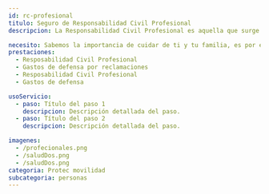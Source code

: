 ```yaml
---
id: rc-profesional
titulo: Seguro de Responsabilidad Civil Profesional
descripcion: La Responsabilidad Civil Profesional es aquella que surge cuando le causas un daño a un tercero en el ejercicio de tu actividad profesional u oficio. ​Cuando ejerces una profesión eres responsable por los daños que puedan sufrir los terceros como consecuencia de errores u omisiones que cometas en la prestación del servicio, sin importar la profesión que tengas.

necesito: Sabemos la importancia de cuidar de ti y tu familia, es por ello que, te brindamos las mejores opciones que te permitirán disfrutar de los momentos más especiales de tu vida con tranquilidad.
prestaciones: 
  - Resposabilidad Civil Profesional​​
  - Gastos de defensa por reclamaciones​
  - Resposabilidad Civil Profesional​​
  - Gastos de defensa

usoServicio:
  - paso: Título del paso 1
    descripcion: Descripción detallada del paso.
  - paso: Título del paso 2
    descripcion: Descripción detallada del paso.

imagenes:
  - /profecionales.png
  - /saludDos.png
  - /saludDos.png
categoria: Protec movilidad
subcategoria: personas
---
```

